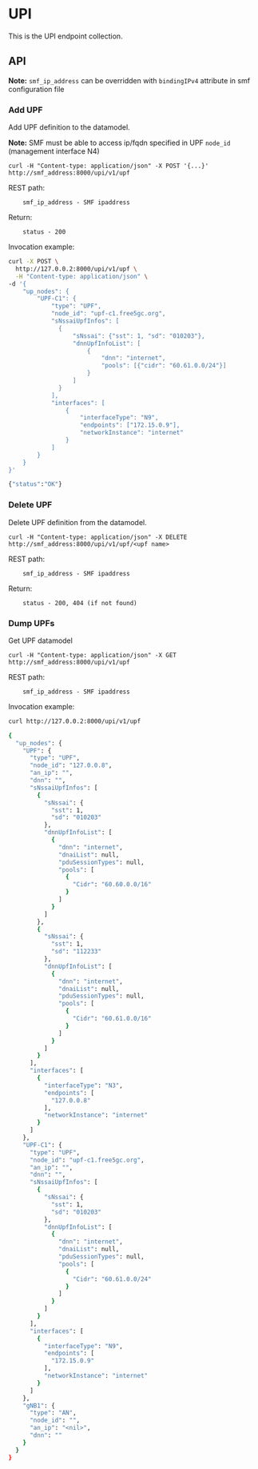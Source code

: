 # UPI

This is the UPI endpoint collection.

## API

**Note:** `smf_ip_address` can be overridden with `bindingIPv4` attribute in smf configuration file

### Add UPF

Add UPF definition to the datamodel.

**Note:** SMF must be able to access ip/fqdn specified in UPF `node_id` (management interface N4)

```
curl -H "Content-type: application/json" -X POST '{...}' http://smf_address:8000/upi/v1/upf
```

REST path:

```
    smf_ip_address - SMF ipaddress
```

Return:

```
    status - 200
```

Invocation example:

```bash
curl -X POST \
  http://127.0.0.2:8000/upi/v1/upf \
  -H "Content-type: application/json" \
-d '{
    "up_nodes": {
        "UPF-C1": {
            "type": "UPF",
            "node_id": "upf-c1.free5gc.org",
            "sNssaiUpfInfos": [
              {
                  "sNssai": {"sst": 1, "sd": "010203"},
                  "dnnUpfInfoList": [
                      {
                          "dnn": "internet",
                          "pools": [{"cidr": "60.61.0.0/24"}]
                      }
                  ]
              }
            ],
            "interfaces": [
                {
                    "interfaceType": "N9",
                    "endpoints": ["172.15.0.9"],
                    "networkInstance": "internet"
                }            
            ]
        }
    }
}'

{"status":"OK"}
```

### Delete UPF

Delete UPF definition from the datamodel.

```
curl -H "Content-type: application/json" -X DELETE http://smf_address:8000/upi/v1/upf/<upf name>
```

REST path:

```
    smf_ip_address - SMF ipaddress
```

Return:

```
    status - 200, 404 (if not found)
```

### Dump UPFs

Get UPF datamodel

```
curl -H "Content-type: application/json" -X GET http://smf_address:8000/upi/v1/upf
```

REST path:

```
    smf_ip_address - SMF ipaddress
```

Invocation example:

```bash
curl http://127.0.0.2:8000/upi/v1/upf

{
  "up_nodes": {
    "UPF": {
      "type": "UPF",
      "node_id": "127.0.0.8",
      "an_ip": "",
      "dnn": "",
      "sNssaiUpfInfos": [
        {
          "sNssai": {
            "sst": 1,
            "sd": "010203"
          },
          "dnnUpfInfoList": [
            {
              "dnn": "internet",
              "dnaiList": null,
              "pduSessionTypes": null,
              "pools": [
                {
                  "Cidr": "60.60.0.0/16"
                }
              ]
            }
          ]
        },
        {
          "sNssai": {
            "sst": 1,
            "sd": "112233"
          },
          "dnnUpfInfoList": [
            {
              "dnn": "internet",
              "dnaiList": null,
              "pduSessionTypes": null,
              "pools": [
                {
                  "Cidr": "60.61.0.0/16"
                }
              ]
            }
          ]
        }
      ],
      "interfaces": [
        {
          "interfaceType": "N3",
          "endpoints": [
            "127.0.0.8"
          ],
          "networkInstance": "internet"
        }
      ]
    },
    "UPF-C1": {
      "type": "UPF",
      "node_id": "upf-c1.free5gc.org",
      "an_ip": "",
      "dnn": "",
      "sNssaiUpfInfos": [
        {
          "sNssai": {
            "sst": 1,
            "sd": "010203"
          },
          "dnnUpfInfoList": [
            {
              "dnn": "internet",
              "dnaiList": null,
              "pduSessionTypes": null,
              "pools": [
                {
                  "Cidr": "60.61.0.0/24"
                }
              ]
            }
          ]
        }
      ],
      "interfaces": [
        {
          "interfaceType": "N9",
          "endpoints": [
            "172.15.0.9"
          ],
          "networkInstance": "internet"
        }
      ]
    },
    "gNB1": {
      "type": "AN",
      "node_id": "",
      "an_ip": "<nil>",
      "dnn": ""
    }
  }
}

```

